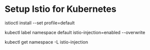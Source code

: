 # Setup Istio for Kubernetes

istioctl install --set profile=default

kubectl label namespace default istio-injection=enabled --overwrite

kubectl get namespace -L istio-injection
